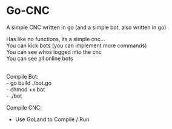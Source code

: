 # Go-CNC
A simple CNC written in go (and a simple bot, also written in go)

Has like no functions, its a simple cnc...<br>
You can kick bots (you can implement more commands)<br>
You can see whos logged into the cnc<br>
You can see all online bots<br>

<br>
Compile Bot:<br>
  - go build ./bot.go<br>
  - chmod +x bot<br>
  - ./bot<br>


Compile CNC:
  - Use GoLand to Compile / Run<br>
